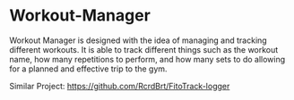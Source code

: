 # Workout-Manager
Workout Manager is designed with the idea of managing and tracking different workouts. It is able to track different things such as the workout name, how many repetitions to perform, and how many sets to do allowing for a planned and effective trip to the gym.

Similar Project: https://github.com/RcrdBrt/FitoTrack-logger
